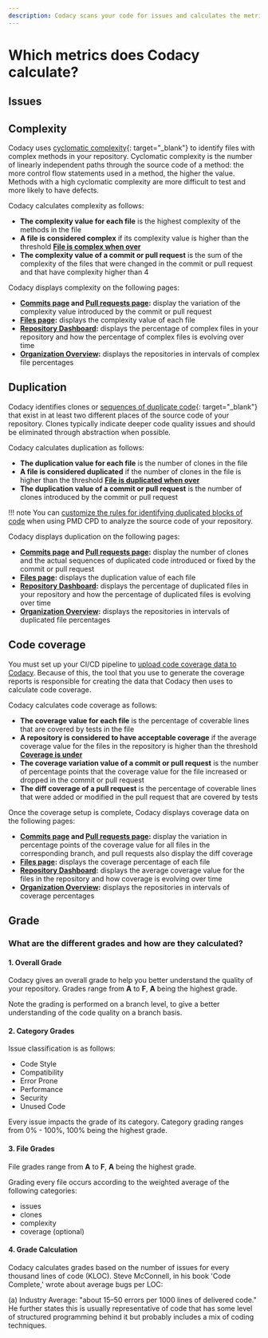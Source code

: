 ```yaml
---
description: Codacy scans your code for issues and calculates the metrics code complexity, duplication, and coverage. Besides this, Codacy also calculates a grade for your repository and files based on all calculated code quality metrics.
---
```


# Which metrics does Codacy calculate?

<!--TODO
    Include link to https://docs.codacy.com/getting-started/supported-languages-and-tools/ since Codacy doesn't calculate all metrics for all languages-->

## Issues

<!--NOTE https://codacy.atlassian.net/browse/CY-2086?focusedCommentId=42198

We compare the number of issues with the industry average. File size and severity of the issues are two relevant concepts here

-   Issue cost - depends on the severity of issue: Error = 10, Warning = 5, Info = 1
    -   Per tool we attribute a severity per issue category - when we don’t have any attribution defined we attribute “Info” level.
-   Per 1000 lines of code, we expect 100 errors, with an cost of 10.
-->

## Complexity

Codacy uses [cyclomatic complexity](https://en.wikipedia.org/wiki/Cyclomatic_complexity){: target="_blank"} to identify files with complex methods in your repository. Cyclomatic complexity is the number of linearly independent paths through the source code of a method: the more control flow statements used in a method, the higher the value. Methods with a high cyclomatic complexity are more difficult to test and more likely to have defects.

Codacy calculates complexity as follows:

-   **The complexity value for each file** is the highest complexity of the methods in the file
-   **A file is considered complex** if its complexity value is higher than the threshold [**File is complex when over**](../../repositories-configure/adjusting-quality-settings.md#goals)
-   **The complexity value of a commit or pull request** is the sum of the complexity of the files that were changed in the commit or pull request and that have complexity higher than 4

Codacy displays complexity on the following pages:

-   **[Commits page](../../repositories/commits.md) and [Pull requests page](../../repositories/pull-requests.md):** display the variation of the complexity value introduced by the commit or pull request
-   **[Files page](../../repositories/files.md):** displays the complexity value of each file
-   **[Repository Dashboard](../../repositories/repository-dashboard.md):** displays the percentage of complex files in your repository and how the percentage of complex files is evolving over time
-   **[Organization Overview](../../organizations/organization-overview.md):** displays the repositories in intervals of complex file percentages

## Duplication

Codacy identifies clones or [sequences of duplicate code](https://en.wikipedia.org/wiki/Duplicate_code){: target="_blank"} that exist in at least two different places of the source code of your repository. Clones typically indicate deeper code quality issues and should be eliminated through abstraction when possible.

Codacy calculates duplication as follows:

-   **The duplication value for each file** is the number of clones in the file
-   **A file is considered duplicated** if the number of clones in the file is higher than the threshold [**File is duplicated when over**](../../repositories-configure/adjusting-quality-settings.md#goals)
-   **The duplication value of a commit or pull request** is the number of clones introduced by the commit or pull request

!!! note
    You can [customize the rules for identifying duplicated blocks of code](../../repositories-configure/codacy-configuration-file.md#pmd-cpd-duplication) when using PMD CPD to analyze the source code of your repository.

Codacy displays duplication on the following pages:

-   **[Commits page](../../repositories/commits.md) and [Pull requests page](../../repositories/pull-requests.md):** display the number of clones and the actual sequences of duplicated code introduced or fixed by the commit or pull request
-   **[Files page](../../repositories/files.md):** displays the duplication value of each file
-   **[Repository Dashboard](../../repositories/repository-dashboard.md):** displays the percentage of duplicated files in your repository and how the percentage of duplicated files is evolving over time
-   **[Organization Overview](../../organizations/organization-overview.md):** displays the repositories in intervals of duplicated file percentages

## Code coverage

You must set up your CI/CD pipeline to [upload code coverage data to Codacy](../../coverage-reporter/index.md). Because of this, the tool that you use to generate the coverage reports is responsible for creating the data that Codacy then uses to calculate code coverage.

Codacy calculates code coverage as follows:

-   **The coverage value for each file** is the percentage of coverable lines that are covered by tests in the file
-   **A repository is considered to have acceptable coverage** if the average coverage value for the files in the repository is higher than the threshold [**Coverage is under**](../../repositories-configure/adjusting-quality-settings.md#goals)
-   **The coverage variation value of a commit or pull request** is the number of percentage points that the coverage value for the file increased or dropped in the commit or pull request
-   **The diff coverage of a pull request** is the percentage of coverable lines that were added or modified in the pull request that are covered by tests

Once the coverage setup is complete, Codacy displays coverage data on the following pages:

-   **[Commits page](../../repositories/commits.md) and [Pull requests page](../../repositories/pull-requests.md):** display the variation in percentage points of the coverage value for all files in the corresponding branch, and pull requests also display the diff coverage
-   **[Files page](../../repositories/files.md):** displays the coverage percentage of each file
-   **[Repository Dashboard](../../repositories/repository-dashboard.md):** displays the average coverage value for the files in the repository and how coverage is evolving over time
-   **[Organization Overview](../../organizations/organization-overview.md):** displays the repositories in intervals of coverage percentages

## Grade

### What are the different grades and how are they calculated?

<!-- TODO
     Improve this information to make it more useful and compact, and move it to a single section at the end of the page "Repository Dashboard". -->

#### 1. Overall Grade

Codacy gives an overall grade to help you better understand the quality of your repository.
Grades range from **A** to **F**, **A** being the highest grade.

Note the grading is performed on a branch level, to give a better understanding of the code quality on a branch basis.

#### 2. Category Grades

Issue classification is as follows:

-   Code Style
-   Compatibility
-   Error Prone
-   Performance
-   Security
-   Unused Code

Every issue impacts the grade of its category. Category grading ranges from 0% - 100%, 100% being the highest grade.

#### 3. File Grades

File grades range from **A** to **F**, **A** being the highest grade.

Grading every file occurs according to the weighted average of the following categories:

-   issues
-   clones
-   complexity
-   coverage (optional)

#### 4. Grade Calculation

Codacy calculates grades based on the number of issues for every thousand lines of code (KLOC). Steve McConnell, in his book 'Code Complete,' wrote about average bugs per LOC:

(a) Industry Average: "about 15–50 errors per 1000 lines of delivered code." He further states this is usually representative of code that has some level of structured programming behind it but probably includes a mix of coding techniques.
